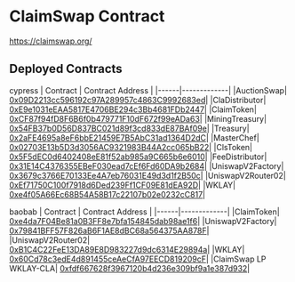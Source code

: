 # ClaimSwap Contract

https://claimswap.org/

## Deployed Contracts

cypress
| Contract   | Contract Address |
|------|-------------|
|AuctionSwap| [0x09D2213cc596192c97A289957c4863C9992683ed](https://scope.klaytn.com/account/0x09D2213cc596192c97A289957c4863C9992683ed)|
|ClaDistributor| [0xE9e1031eEAA5817E4706BE294c3Bb4681FDb2447](https://scope.klaytn.com/account/0xE9e1031eEAA5817E4706BE294c3Bb4681FDb2447)|
|ClaimToken| [0xCF87f94fD8F6B6f0b479771F10dF672f99eADa63](https://scope.klaytn.com/account/0xcf87f94fd8f6b6f0b479771f10df672f99eada63)|
|MiningTreasury| [0x54FB37b0D56D837BC021d89f3cd833dE87BAf09e](https://scope.klaytn.com/account/0x54FB37b0D56D837BC021d89f3cd833dE87BAf09e)|
|Treasury| [0x2aFE4695a8eF6bbE21459E7B5AbC31ad1364D2dC](https://scope.klaytn.com/account/0x2aFE4695a8eF6bbE21459E7B5AbC31ad1364D2dC)|
|MasterChef| [0x02703E13b5D3d3056AC9321983B44A2cc065bB22](https://scope.klaytn.com/account/0x02703E13b5D3d3056AC9321983B44A2cc065bB22)|
|ClsToken| [0x5F5dEC0d6402408eE81f52ab985a9C665b6e6010](https://scope.klaytn.com/account/0x5F5dEC0d6402408eE81f52ab985a9C665b6e6010)|
|FeeDistributor| [0x31E14C4376355EBeF030ead7cEf6Fd60DA9b2684](https://scope.klaytn.com/account/0x31E14C4376355EBeF030ead7cEf6Fd60DA9b2684)|
|UniswapV2Factory| [0x3679c3766E70133Ee4A7eb76031E49d3d1f2B50c](https://scope.klaytn.com/account/0x3679c3766E70133Ee4A7eb76031E49d3d1f2B50c)|
|UniswapV2Router02| [0xEf71750C100f7918d6Ded239Ff1CF09E81dEA92D](https://scope.klaytn.com/account/0xEf71750C100f7918d6Ded239Ff1CF09E81dEA92D)|
|WKLAY| [0xe4f05A66Ec68B54A58B17c22107b02e0232cC817](https://scope.klaytn.com/account/0xe4f05A66Ec68B54A58B17c22107b02e0232cC817)|

baobab
| Contract   | Contract Address |
|------|-------------|
|ClaimToken| [0xe4da7F04Be81a0B3FF8e7bfa154845dab98ae1f6](https://baobab.scope.klaytn.com/account/0xe4da7F04Be81a0B3FF8e7bfa154845dab98ae1f6)|
|UniswapV2Factory| [0x79841BFF57F826aB6F1AE8dBC68a564375AA878F](https://baobab.scope.klaytn.com/account/0x79841BFF57F826aB6F1AE8dBC68a564375AA878F)|
|UniswapV2Router02| [0xB1C4C22FeE13DA89E8D983227d9dc6314E29894a](https://baobab.scope.klaytn.com/account/0xB1C4C22FeE13DA89E8D983227d9dc6314E29894a)|
|WKLAY| [0x60Cd78c3edE4d891455ceAeCfA97EECD819209cF](https://baobab.scope.klaytn.com/account/0x60Cd78c3edE4d891455ceAeCfA97EECD819209cF)|
|ClaimSwap LP WKLAY-CLA| [0xfdf667628f3967120b4d236e309bf9a1e387d932](https://baobab.scope.klaytn.com/account/0xfdf667628f3967120b4d236e309bf9a1e387d932)|
